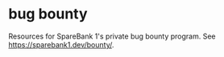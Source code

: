 # bug bounty
Resources for SpareBank 1's private bug bounty program. See https://sparebank1.dev/bounty/.